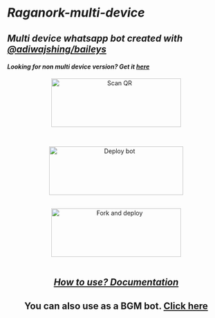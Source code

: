 # _Raganork-multi-device_
## _Multi device whatsapp bot created with [@adiwajshing/baileys](https://github.com/adiwajshing/Baileys)_
#### _Looking for non multi device version? Get it [here](https://github.com/zeta-ser/raganork-legacy)_
<!---## Readme first before using 👇❌
### (Due to the removal of heroku-github integration, this project is currently unable to deploy to heroku servers. As of this, existing users also couldn't update their bots.)
Visit [Heroku status site](https://status.heroku.com) for more details
<br>
-->
<div align="center">
  
<a href="https://raganork-web.vercel.app/"><img align="center" src="https://i.imgur.com/lLgFrTQ.png" alt="Scan QR" height="112" width="300" /></a>
<br>
<div>
<br>
  
<a href="https://raganork-network.vercel.app/api/deploy-md" target="blank"><img align="center" src="https://i.imgur.com/gtK4XLX.png" alt="Deploy bot" height="112" width="310" /></a>
  <div>
<br>
<a href="https://github.com/raganork-ind/whatsapp-bot/fork"><img align="center" src="https://i.imgur.com/rM1IC4u.png" alt="Fork and deploy" height="112" width="300" /></a>
<div>
  <br>

## _[How to use? Documentation](https://github.com/souravkl11/raganork-md/wiki/Raganork-Documentation)_

## You can also use as a BGM bot. [Click here](https://github.com/souravkl11/raganork-md/wiki/Docs#how-to-set-up-bgm-bot)
